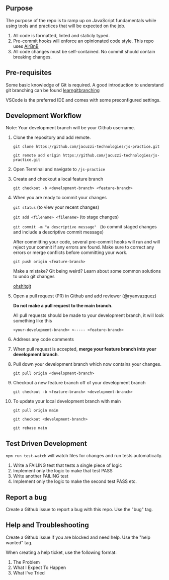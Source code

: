 ## Purpose

The purpose of the repo is to ramp up on JavaScript fundamentals while using tools and practices that will be expected on the job.

1. All code is formatted, linted and staticly typed.
2. Pre-commit hooks will enforce an opinionated code style. This repo uses [AirBnB](https://github.com/airbnb/javascript)
3. All code changes must be self-contained. No commit should contain breaking changes.
   
## Pre-requisites

Some basic knowledge of Git is required. A good introduction to understand git branching can be found [learngitbranching](https://learngitbranching.js.org)

VSCode is the preferred IDE and comes with some preconfigured settings.

## Development Workflow

Note: Your development branch will be your Github username.

1. Clone the repository and add remote.

   `git clone https://github.com/jacuzzi-technologies/js-practice.git`

   `git remote add origin https://github.com/jacuzzi-technologies/js-practice.git`

2. Open Terminal and navigate to `/js-practice`

3. Create and checkout a local feature branch

   `git checkout -b <development-branch> <feature-branch>`

4. When you are ready to commit your changes

   `git status` (to view your recent changes)

   `git add <filename> <filename>` (to stage changes)

   `git commit -m "a descriptive message" ` (to commit staged changes and include a descriptive commit message)

   After committing your code, several pre-commit hooks will run and will reject your commit if any errors are found. Make sure to correct any errors or merge conflicts before committing your work.

   `git push origin <feature-branch>`

   Make a mistake? Git being weird?
   Learn about some common solutions to undo git changes

   [ohshitgit](https://ohshitgit.com/)

5. Open a pull request (PR) in Github and add reviewer (@ryanvazquez)

   **Do not make a pull request to the main branch.**

   All pull requests should be made to your development branch, it will look something like this

   `<your-development-branch> <----- <feature-branch>`

6. Address any code comments

7. When pull request is accepted, **merge your feature branch into your development branch**.

8. Pull down your development branch which now contains your changes.

   `git pull origin <development-branch>`

9. Checkout a new feature branch off of your development branch

   `git checkout -b <feature-branch> <development-branch>`

10. To update your local development branch with main

    `git pull origin main`
    
    `git checkout <development-branch>`
    
    `git rebase main`

## Test Driven Development

`npm run test-watch` will watch files for changes and run tests automatically.

1. Write a FAILING test that tests a single piece of logic
2. Implement only the logic to make that test PASS
3. Write another FAILING test
4. Implement only the logic to make the second test PASS
etc.

## Report a bug
   Create a Github issue to report a bug with this repo. Use the "bug" tag.

## Help and Troubleshooting
   Create a Github issue if you are blocked and need help. Use the "help wanted" tag.

   When creating a help ticket, use the following format:
   1. The Problem
   2. What I Expect To Happen
   3. What I've Tried
